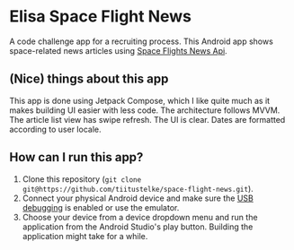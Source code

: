 # Elisa Space Flight News
A code challenge app for a recruiting process. This Android app shows space-related news articles using [Space Flights News Api](https://www.spaceflightnewsapi.net/).
## (Nice) things about this app
This app is done using Jetpack Compose, which I like quite much as it makes building UI easier with less code. The architecture follows MVVM.
The article list view has swipe refresh. The UI is clear. Dates are formatted according to user locale.
## How can I run this app?
1. Clone this repository (`git clone git@https://github.com/tiitustelke/space-flight-news.git`).
2. Connect your physical Android device and make sure the [USB debugging](https://developer.android.com/studio/debug/dev-options) is enabled or use the emulator.
3. Choose your device from a device dropdown menu and run the application from the Android Studio's play button. Building the application might take for a while.
